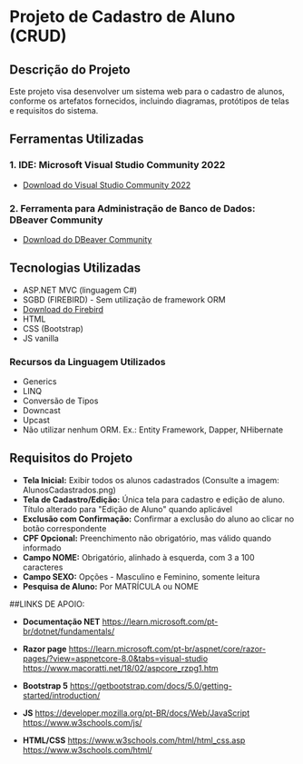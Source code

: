 # Projeto de Cadastro de Aluno (CRUD)

## Descrição do Projeto

Este projeto visa desenvolver um sistema web para o cadastro de alunos, conforme os artefatos fornecidos, incluindo diagramas, protótipos de telas e requisitos do sistema.

## Ferramentas Utilizadas

### 1. IDE: Microsoft Visual Studio Community 2022
   - [Download do Visual Studio Community 2022](https://visualstudio.microsoft.com/pt-br/vs/community/)

### 2. Ferramenta para Administração de Banco de Dados: DBeaver Community
   - [Download do DBeaver Community](https://dbeaver.io/download/)

## Tecnologias Utilizadas

- ASP.NET MVC (linguagem C#)
- SGBD (FIREBIRD) - Sem utilização de framework ORM
- [Download do Firebird](https://firebirdsql.org/en/firebird-4-0)
- HTML
- CSS (Bootstrap)
- JS vanilla

### Recursos da Linguagem Utilizados

- Generics
- LINQ
- Conversão de Tipos
- Downcast
- Upcast
- Não utilizar nenhum ORM. Ex.: Entity Framework, Dapper, NHibernate

## Requisitos do Projeto

- **Tela Inicial:** Exibir todos os alunos cadastrados (Consulte a imagem: AlunosCadastrados.png)
- **Tela de Cadastro/Edição:** Única tela para cadastro e edição de aluno. Título alterado para "Edição de Aluno" quando aplicável
- **Exclusão com Confirmação:** Confirmar a exclusão do aluno ao clicar no botão correspondente
- **CPF Opcional:** Preenchimento não obrigatório, mas válido quando informado
- **Campo NOME:** Obrigatório, alinhado à esquerda, com 3 a 100 caracteres
- **Campo SEXO:** Opções - Masculino e Feminino, somente leitura
- **Pesquisa de Aluno:** Por MATRÍCULA ou NOME

##LINKS DE APOIO:

- **Documentação NET**
https://learn.microsoft.com/pt-br/dotnet/fundamentals/

- **Razor page**
https://learn.microsoft.com/pt-br/aspnet/core/razor-pages/?view=aspnetcore-8.0&tabs=visual-studio
https://www.macoratti.net/18/02/aspcore_rzpg1.htm

- **Bootstrap 5**
https://getbootstrap.com/docs/5.0/getting-started/introduction/

- **JS**
https://developer.mozilla.org/pt-BR/docs/Web/JavaScript
https://www.w3schools.com/js/

- **HTML/CSS**
https://www.w3schools.com/html/html_css.asp
https://www.w3schools.com/html/
